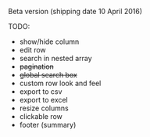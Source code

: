 Beta version (shipping date 10 April 2016)

TODO:

- show/hide column
- edit row
- search in nested array
- ~~pagination~~
- ~~global search box~~
- custom row look and feel
- export to csv
- export to excel
- resize columns
- clickable row
- footer (summary)